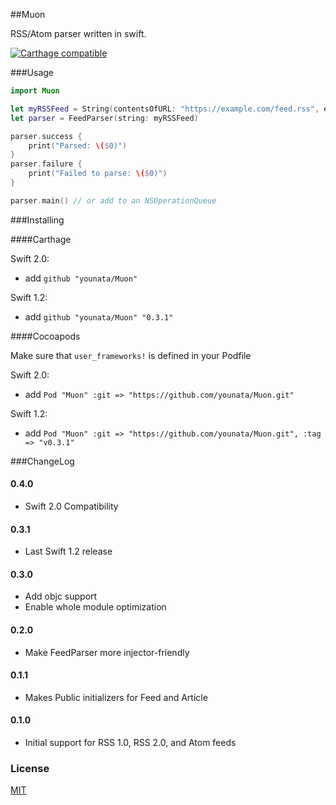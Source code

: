 ##Muon

RSS/Atom parser written in swift.

[![Carthage compatible](https://img.shields.io/badge/Carthage-compatible-4BC51D.svg?style=flat)](https://github.com/Carthage/Carthage)

###Usage

```swift
import Muon

let myRSSFeed = String(contentsOfURL: "https://example.com/feed.rss", encoding: NSUTF8StringEncoding)
let parser = FeedParser(string: myRSSFeed)

parser.success {
    print("Parsed: \($0)")
}
parser.failure {
    print("Failed to parse: \($0)")
}

parser.main() // or add to an NSOperationQueue
```

###Installing

####Carthage

Swift 2.0:

* add `github "younata/Muon"`

Swift 1.2:

* add `github "younata/Muon" "0.3.1"`

####Cocoapods

Make sure that `user_frameworks!` is defined in your Podfile

Swift 2.0:

* add `Pod "Muon" :git => "https://github.com/younata/Muon.git"`

Swift 1.2:

* add `Pod "Muon" :git => "https://github.com/younata/Muon.git", :tag => "v0.3.1"`

###ChangeLog

#### 0.4.0

- Swift 2.0 Compatibility

#### 0.3.1

- Last Swift 1.2 release

#### 0.3.0

- Add objc support
- Enable whole module optimization

#### 0.2.0

- Make FeedParser more injector-friendly

#### 0.1.1

- Makes Public initializers for Feed and Article

#### 0.1.0

- Initial support for RSS 1.0, RSS 2.0, and Atom feeds

### License

[MIT](LICENSE)
